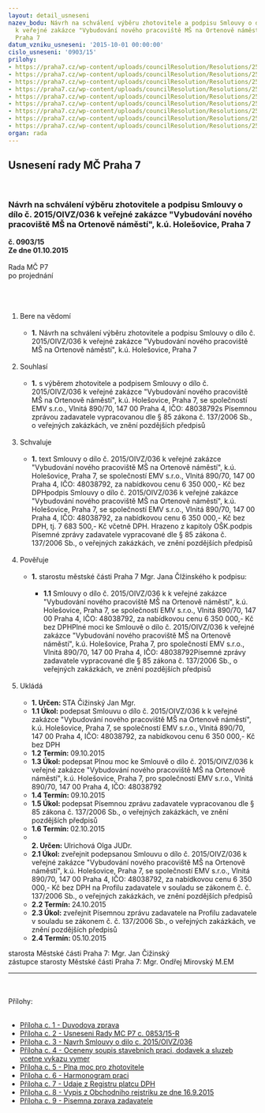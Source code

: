 ```yaml
---
layout: detail_usneseni
nazev_bodu: Návrh na schválení výběru zhotovitele a podpisu Smlouvy o dílo č. 2015/OIVZ/036
  k veřejné zakázce "Vybudování nového pracoviště MŠ na Ortenově náměstí", k.ú. Holešovice,
  Praha 7
datum_vzniku_usneseni: '2015-10-01 00:00:00'
cislo_usneseni: '0903/15'
prilohy:
- https://praha7.cz/wp-content/uploads/councilResolution/Resolutions/25946/903_15_pril1.doc
- https://praha7.cz/wp-content/uploads/councilResolution/Resolutions/25946/62-15-2._usnesen%c3%ad_%c4%8d.0853.doc
- https://praha7.cz/wp-content/uploads/councilResolution/Resolutions/25946/62-15-3._n%c3%a1vrh_smlouvy_o_d%c3%adlo.doc
- https://praha7.cz/wp-content/uploads/councilResolution/Resolutions/25946/62-15-4._ocen%c4%9bn%c3%bd_soupis_stavebn%c3%adch_prac%c3%ad,_dod%c3%a1vek_a_slu%c5%beeb_v%c4%8detn%c4%9b_v%c3%bdkazu_v%c3%bdm%c4%9br_.xls
- https://praha7.cz/wp-content/uploads/councilResolution/Resolutions/25946/62-15-5._pln%c3%a1_moc.doc
- https://praha7.cz/wp-content/uploads/councilResolution/Resolutions/25946/62-15-6._harmonogram_prac%c3%ad.xls
- https://praha7.cz/wp-content/uploads/councilResolution/Resolutions/25946/62-15-7._%c3%badaje_z_registru_pl%c3%a1tc%c5%af_dph.pdf
- https://praha7.cz/wp-content/uploads/councilResolution/Resolutions/25946/62-15-8._v%c3%bdpis_or_ze_dne_16.9.2015.pdf
- https://praha7.cz/wp-content/uploads/councilResolution/Resolutions/25946/62-15-9._p%c3%adsemn%c3%a1_zpr%c3%a1va_zadavatele.doc
organ: rada
---
```

<div id="ucUsn_pList" class="usn">
	<span><h2>Usnesení rady MČ Praha 7 </h2>
<br></span><div class="standBody">
<span><h3>Návrh na schválení výběru zhotovitele a podpisu Smlouvy o dílo č. 2015/OIVZ/036 k veřejné zakázce "Vybudování nového pracoviště MŠ na Ortenově náměstí", k.ú. Holešovice, Praha 7</h3></span><div class="center">
		<strong>č. 0903/15</strong><br>
	</div>
<div class="center">
		<strong>Ze dne 01.10.2015</strong><br><br>
	</div>Rada MČ P7<br>po projednání<br><br><br><ol>
<br><li>Bere na vědomí <br><ul>
<br><li>
<strong>1.</strong> Návrh na schválení výběru zhotovitele a podpisu Smlouvy o dílo č. 2015/OIVZ/036 k veřejné zakázce "Vybudování nového pracoviště MŠ na Ortenově náměstí", k.ú. Holešovice, Praha 7</li>
</ul>
<br>
</li>
<li>Souhlasí <br><ul>
<br><li>
<strong>1.</strong> s výběrem zhotovitele a podpisem Smlouvy o dílo č. 2015/OIVZ/036 k veřejné zakázce "Vybudování nového pracoviště MŠ na Ortenově náměstí", k.ú. Holešovice, Praha 7, se společností EMV s.r.o., Vlnitá 890/70, 147 00 Praha 4, IČO: 48038792s Písemnou zprávou zadavatele vypracovanou dle § 85 zákona č. 137/2006 Sb., o veřejných zakázkách, ve znění pozdějších předpisů </li>
</ul>
<br>
</li>
<li>Schvaluje <br><ul>
<br><li>
<strong>1.</strong> text Smlouvy o dílo č. 2015/OIVZ/036 k veřejné zakázce "Vybudování nového pracoviště MŠ na Ortenově náměstí", k.ú. Holešovice, Praha 7, se společností EMV s.r.o., Vlnitá 890/70, 147 00 Praha 4, IČO: 48038792, za nabídkovou cenu 6 350 000,- Kč bez DPHpodpis Smlouvy o dílo č. 2015/OIVZ/036 k veřejné zakázce "Vybudování nového pracoviště MŠ na Ortenově náměstí", k.ú. Holešovice, Praha 7, se společností EMV s.r.o., Vlnitá 890/70, 147 00 Praha 4, IČO: 48038792, za nabídkovou cenu 6 350 000,- Kč bez DPH, tj. 7 683 500,- Kč včetně DPH. Hrazeno z kapitoly OŠK.podpis Písemné zprávy zadavatele vypracované dle § 85 zákona č. 137/2006 Sb., o veřejných zakázkách, ve znění pozdějších předpisů </li>
</ul>
<br>
</li>
<li>Pověřuje <br><ul>
<br><li>
<strong>1.</strong> starostu městské části Praha 7 Mgr. Jana ČIžinského k podpisu: <br><ul>
<br><li>
<strong>1.1</strong> Smlouvy o dílo č. 2015/OIVZ/036 k k veřejné zakázce "Vybudování nového pracoviště MŠ na Ortenově náměstí", k.ú. Holešovice, Praha 7, se společností EMV s.r.o., Vlnitá 890/70, 147 00 Praha 4, IČO: 48038792, za nabídkovou cenu 6 350 000,- Kč bez DPHPlné moci ke Smlouvě o dílo č. 2015/OIVZ/036 k veřejné zakázce "Vybudování nového pracoviště MŠ na Ortenově náměstí", k.ú. Holešovice, Praha 7, pro společností EMV s.r.o., Vlnitá 890/70, 147 00 Praha 4, IČO: 48038792Písemné zprávy zadavatele vypracované dle § 85 zákona č. 137/2006 Sb., o veřejných zakázkách, ve znění pozdějších předpisů </li>
</ul>
</li>
</ul>
<br>
</li>
<li>Ukládá <br><ul>
<br><li>
<strong>1. Určen: </strong>STA Čižinský Jan Mgr. <br>
</li>
<li>
<strong>1.1 Úkol: </strong>podepsat Smlouvu o dílo č. 2015/OIVZ/036 k k veřejné zakázce "Vybudování nového pracoviště MŠ na Ortenově náměstí", k.ú. Holešovice, Praha 7, se společností EMV s.r.o., Vlnitá 890/70, 147 00 Praha 4, IČO: 48038792, za nabídkovou cenu 6 350 000,- Kč bez DPH <br>
</li>
<li>
<strong>1.2 Termín: </strong>09.10.2015 <br>
</li>
<li>
<strong>1.3 Úkol: </strong>podepsat Plnou moc ke Smlouvě o dílo č. 2015/OIVZ/036 k veřejné zakázce "Vybudování nového pracoviště MŠ na Ortenově náměstí", k.ú. Holešovice, Praha 7, pro společností EMV s.r.o., Vlnitá 890/70, 147 00 Praha 4, IČO: 48038792 <br>
</li>
<li>
<strong>1.4 Termín: </strong>09.10.2015 <br>
</li>
<li>
<strong>1.5 Úkol: </strong>podepsat Písemnou zprávu zadavatele vypracovanou dle § 85 zákona č. 137/2006 Sb., o veřejných zakázkách, ve znění pozdějších předpisů <br>
</li>
<li>
<strong>1.6 Termín: </strong>02.10.2015 <br>
</li>
<li>
<strong><br>2. Určen: </strong>Ulrichová Olga JUDr. <br>
</li>
<li>
<strong>2.1 Úkol: </strong>zveřejnit podepsanou Smlouvu o dílo č. 2015/OIVZ/036 k veřejné zakázce "Vybudování nového pracoviště MŠ na Ortenově náměstí", k.ú. Holešovice, Praha 7, se společností EMV s.r.o., Vlnitá 890/70, 147 00 Praha 4, IČO: 48038792, za nabídkovou cenu 6 350 000,- Kč bez DPH na Profilu zadavatele v souladu se zákonem č. č. 137/2006 Sb., o veřejných zakázkách, ve znění pozdějších předpisů <br>
</li>
<li>
<strong>2.2 Termín: </strong>24.10.2015 <br>
</li>
<li>
<strong>2.3 Úkol: </strong>zveřejnit Písemnou zprávu zadavatele na Profilu zadavatele v souladu se zákonem č. č. 137/2006 Sb., o veřejných zakázkách, ve znění pozdějších předpisů <br>
</li>
<li>
<strong>2.4 Termín: </strong>05.10.2015</li>
</ul>
</li>
</ol>starosta Městské části Praha 7: Mgr. Jan Čižinský<br>zástupce starosty Městské části Praha 7: Mgr. Ondřej Mirovský M.EM <br><hr>
<br><br>Přílohy: <br><ul>
<br><li>
<a href="/zdroj.aspx?typ=4&amp;Id=66728&amp;sh=-1753473643" target="_blank" title="Odkaz na soubor - 28 kB - nové okno">Příloha c. 1 - Duvodova zprava </a><br>
</li>
<li>
<a href="/zdroj.aspx?typ=4&amp;id=66567&amp;sh=-480722891" target="_blank" title="Odkaz na soubor - 37,5 kB - nové okno">Příloha c. 2 - Usneseni Rady MC P7 c. 0853/15-R </a><br>
</li>
<li>
<a href="/zdroj.aspx?typ=4&amp;id=66568&amp;sh=-480058539" target="_blank" title="Odkaz na soubor - 233 kB - nové okno">Příloha c. 3 - Navrh Smlouvy o dilo c. 2015/OIVZ/036</a> <br>
</li>
<li>
<a href="/zdroj.aspx?typ=4&amp;id=66569&amp;sh=-480223371" target="_blank" title="Odkaz na soubor - 1,1 MB - nové okno">Příloha c. 4 - Oceneny soupis stavebnich praci, dodavek a sluzeb vcetne vykazu vymer </a><br>
</li>
<li>
<a href="/zdroj.aspx?typ=4&amp;id=66570&amp;sh=810933749" target="_blank" title="Odkaz na soubor - 27 kB - nové okno">Příloha c. 5 - Plna moc pro zhotovitele</a> <br>
</li>
<li>
<a href="/zdroj.aspx?typ=4&amp;id=66571&amp;sh=810760469" target="_blank" title="Odkaz na soubor - 30 kB - nové okno">Příloha c. 6 - Harmonogram praci</a> <br>
</li>
<li>
<a href="/zdroj.aspx?typ=4&amp;id=66572&amp;sh=810997045" target="_blank" title="Odkaz na soubor - 117,4 kB - nové okno">Příloha c. 7 - Udaje z Registru platcu DPH</a> <br>
</li>
<li>
<a href="/zdroj.aspx?typ=4&amp;id=66573&amp;sh=810824021" target="_blank" title="Odkaz na soubor - 57,8 kB - nové okno">Příloha c. 8 - Vypis z Obchodniho rejstriku ze dne 16.9.2015</a> <br>
</li>
<li>
<a href="/zdroj.aspx?typ=4&amp;id=66574&amp;sh=811068533" target="_blank" title="Odkaz na soubor - 102,5 kB - nové okno">Příloha c. 9 - Pisemna zprava zadavatele</a> </li>
</ul>
</div>
</div>